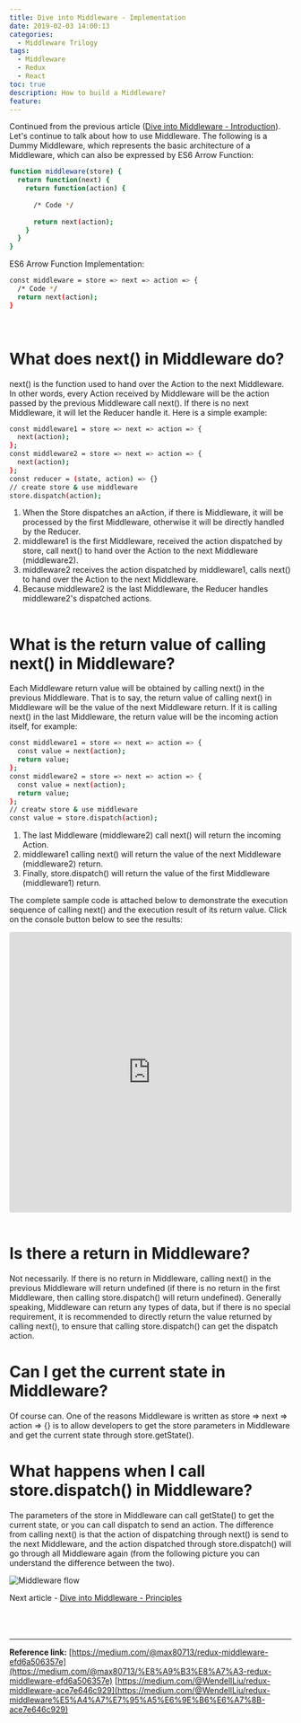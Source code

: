 ```yaml
---
title: Dive into Middleware - Implementation
date: 2019-02-03 14:00:13
categories:
  - Middleware Trilogy
tags:
  - Middleware
  - Redux
  - React
toc: true
description: How to build a Middleware?
feature:
---
```

Continued from the previous article ([Dive into Middleware - Introduction](http://tingkaiwu.com/2019/01/29/deep-dive-into-middleware-1/)). Let's continue to talk about how to use Middleware. The following is a Dummy Middleware, which represents the basic architecture of a Middleware, which can also be expressed by ES6 Arrow Function:
<!-- more -->

```sh
function middleware(store) {
  return function(next) {
    return function(action) {
      
      /* Code */
    
      return next(action);
    }
  }
}
```

ES6 Arrow Function Implementation:

```sh
const middleware = store => next => action => {
  /* Code */
  return next(action);
}
```
<br>

# What does next() in Middleware do?
next() is the function used to hand over the Action to the next Middleware. In other words, every Action received by Middleware will be the action passed by the previous Middleware call next(). If there is no next Middleware, it will let the Reducer handle it. Here is a simple example:

```sh
const middleware1 = store => next => action => {
  next(action);
};
const middleware2 = store => next => action => {
  next(action);
};
const reducer = (state, action) => {}
// create store & use middleware
store.dispatch(action);
```

1. When the Store dispatches an aAction, if there is Middleware, it will be processed by the first Middleware, otherwise it will be directly handled by the Reducer.
2. middleware1 is the first Middleware, received the action dispatched by store, call next() to hand over the Action to the next Middleware (middleware2).
3. middleware2 receives the action dispatched by middleware1, calls next() to hand over the Action to the next Middleware.
4. Because middleware2 is the last Middleware, the Reducer handles middleware2's dispatched actions.
<br><br>

# What is the return value of calling next() in Middleware?
Each Middleware return value will be obtained by calling next() in the previous Middleware. That is to say, the return value of calling next() in Middleware will be the value of the next Middleware return. If it is calling next() in the last Middleware, the return value will be the incoming action itself, for example:

```sh
const middleware1 = store => next => action => {
  const value = next(action);
  return value;
};
const middleware2 = store => next => action => {
  const value = next(action);
  return value;
};
// creatw store & use middleware
const value = store.dispatch(action);
```

1. The last Middleware (middleware2) call next() will return the incoming Action.
2. middleware1 calling next() will return the value of the next Middleware (middleware2) return.
3. Finally, store.dispatch() will return the value of the first Middleware (middleware1) return.

The complete sample code is attached below to demonstrate the execution sequence of calling next() and the execution result of its return value. Click on the console button below to see the results:

<iframe
     src="https://codesandbox.io/embed/next-ismo4?fontsize=14&hidenavigation=1&theme=dark"
     style="width:100%; height:500px; border:0; border-radius: 4px; overflow:hidden;"
     title="next"
     allow="accelerometer; ambient-light-sensor; camera; encrypted-media; geolocation; gyroscope; hid; microphone; midi; payment; usb; vr; xr-spatial-tracking"
     sandbox="allow-autoplay allow-forms allow-modals allow-popups allow-presentation allow-same-origin allow-scripts"
   ></iframe>
<br><br>

# Is there a return in Middleware?
Not necessarily. If there is no return in Middleware, calling next() in the previous Middleware will return undefined (if there is no return in the first Middleware, then calling store.dispatch() will return undefined). Generally speaking, Middleware can return any types of data, but if there is no special requirement, it is recommended to directly return the value returned by calling next(), to ensure that calling store.dispatch() can get the dispatch action.
<br>

# Can I get the current state in Middleware?
Of course can. One of the reasons Middleware is written as store => next => action => {} is to allow developers to get the store parameters in Middleware and get the current state through store.getState().
<br>

# What happens when I call store.dispatch() in Middleware?
The parameters of the store in Middleware can call getState() to get the current state, or you can call dispatch to send an action. The difference from calling next() is that the action of dispatching through next() is send to the next Middleware, and the action dispatched through store.dispatch() will go through all Middleware again (from the following picture you can understand the difference between the two).

![Middleware flow](https://drive.google.com/uc?export=view&id=1BpyhmyaQTUU6vD16SyXwGPf6kTffiYps)
<br>

Next article - [Dive into Middleware - Principles](http://tingkaiwu.com/2019/02/09/deep-dive-into-middleware-3/)
<br><br><br><br>

----------------------------------------------------------

**Reference link:**
[https://medium.com/@max80713/redux-middleware-efd6a506357e](https://medium.com/@max80713/%E8%A9%B3%E8%A7%A3-redux-middleware-efd6a506357e)
[https://medium.com/@WendellLiu/redux-middleware-ace7e646c929](https://medium.com/@WendellLiu/redux-middleware%E5%A4%A7%E7%95%A5%E6%9E%B6%E6%A7%8B-ace7e646c929)